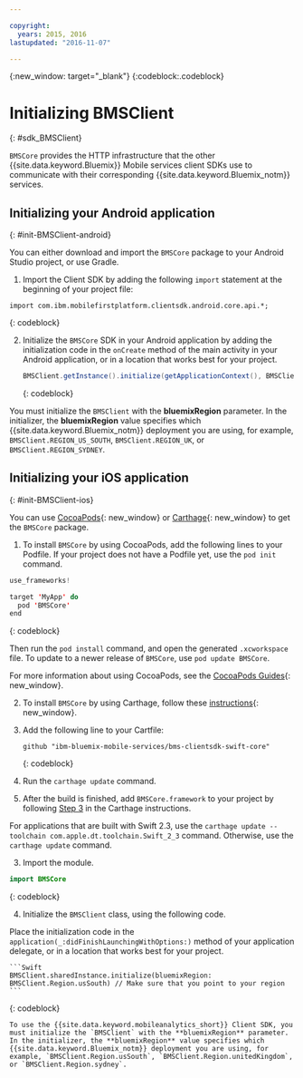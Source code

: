 ```yaml
---

copyright:
  years: 2015, 2016
lastupdated: "2016-11-07"

---
```

{:new_window: target="_blank"}
{:codeblock:.codeblock}

# Initializing BMSClient
{: #sdk_BMSClient}

`BMSCore` provides the HTTP infrastructure that the other {{site.data.keyword.Bluemix}} Mobile services client SDKs use to communicate with their corresponding {{site.data.keyword.Bluemix_notm}} services.


## Initializing your Android application
{: #init-BMSClient-android}

You can either download and import the `BMSCore` package to your Android Studio project, or use Gradle.

1. Import the Client SDK by adding the following `import` statement at the beginning of your project file:

  ```
  import com.ibm.mobilefirstplatform.clientsdk.android.core.api.*;
  ```
  {: codeblock}

2. Initialize the `BMSCore` SDK in your Android application by adding the initialization code in the `onCreate` method of the main activity in your Android application, or in a location that works best for your project.

	```Java
	BMSClient.getInstance().initialize(getApplicationContext(), BMSClient.REGION_US_SOUTH); // Make sure that you point to your region
	```
	{: codeblock}

  You must initialize the `BMSClient` with the **bluemixRegion** parameter. In the initializer, the **bluemixRegion** value specifies which {{site.data.keyword.Bluemix_notm}} deployment you are using, for example, `BMSClient.REGION_US_SOUTH`, `BMSClient.REGION_UK`, or `BMSClient.REGION_SYDNEY`.


## Initializing your iOS application
{: #init-BMSClient-ios}

You can use [CocoaPods](https://cocoapods.org){: new_window} or [Carthage](https://github.com/Carthage/Carthage){: new_window} to get the `BMSCore` package.

1. To install `BMSCore` by using CocoaPods, add the following lines to your Podfile. If your project does not have a Podfile yet, use the `pod init` command.

  ```Swift
  use_frameworks!

  target 'MyApp' do
    pod 'BMSCore'
  end
  ```
  {: codeblock}

  Then run the `pod install` command, and open the generated `.xcworkspace` file. To update to a newer release of `BMSCore`, use `pod update BMSCore`.

  For more information about using CocoaPods, see the [CocoaPods Guides](https://guides.cocoapods.org/using/index.html){: new_window}.

2. To install `BMSCore` by using Carthage, follow these [instructions](https://github.com/Carthage/Carthage#getting-started){: new_window}.

  1. Add the following line to your Cartfile:

      ```
      github "ibm-bluemix-mobile-services/bms-clientsdk-swift-core"
      ```
      {: codeblock}

  2. Run the `carthage update` command.

  3. After the build is finished, add `BMSCore.framework` to your project by following [Step 3](https://github.com/Carthage/Carthage#getting-started) in the Carthage instructions.

  For applications that are built with Swift 2.3, use the `carthage update --toolchain com.apple.dt.toolchain.Swift_2_3` command. Otherwise, use the `carthage update` command.

3. Import the module.

  ```Swift
  import BMSCore
  ```
  {: codeblock}

4. Initialize the `BMSClient` class, using the following code.

  Place the initialization code in the `application(_:didFinishLaunchingWithOptions:)` method of your application delegate, or in a location that works best for your project.

    ```Swift
    BMSClient.sharedInstance.initialize(bluemixRegion: BMSClient.Region.usSouth) // Make sure that you point to your region
    ```
   {: codeblock}

    To use the {{site.data.keyword.mobileanalytics_short}} Client SDK, you must initialize the `BMSClient` with the **bluemixRegion** parameter. In the initializer, the **bluemixRegion** value specifies which {{site.data.keyword.Bluemix_notm}} deployment you are using, for example, `BMSClient.Region.usSouth`, `BMSClient.Region.unitedKingdom`, or `BMSClient.Region.sydney`.
